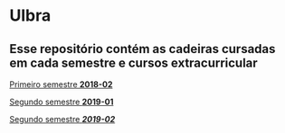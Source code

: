 # Ulbra

## Esse repositório contém as cadeiras cursadas em cada semestre e cursos extracurricular

[Primeiro semestre **2018-02**](https://github.com/BrunoCesarAngst/ulbra/tree/master/2018-2 "Clique aqui")

[Segundo semestre **2019-01**](https://github.com/BrunoCesarAngst/ulbra/tree/master/2019-1 "Clique aqui")

[Segundo semestre ***2019-02***](https://github.com/BrunoCesarAngst/ulbra/tree/master/2019-2 "Clique aqui")

<!-- *enfatizado* (e.g., itálico) -->

<!-- **fortemente enfatizado** (e.g., negrito) -->

<!-- Código: -->

<!-- `codigo` -->

<!-- Listas: -->

<!-- * Um item em uma lista não ordenada -->
<!-- * Outro item em uma lista não ordenada -->

<!-- 1. Um item em uma lista ordenada -->
<!-- 2. Outro item em uma lista ordenada -->

<!-- Citações: -->

<!-- > Esse texto será envolto pelo elemento HTML blockquote. -->

<!-- Links: -->

<!-- Imagens: -->

<!-- ![Texto alt da imagem aqui]([[URL]].da.imagem.aqui "Título da Imagem aqui") -->